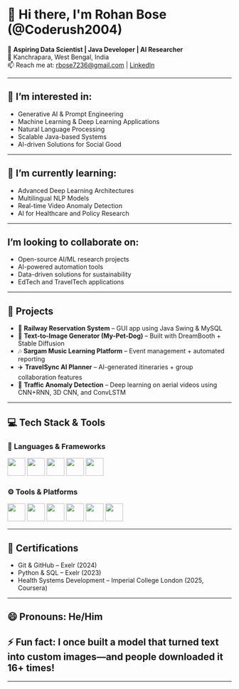 # 👋 Hi there, I'm Rohan Bose (@Coderush2004)

🎯 **Aspiring Data Scientist | Java Developer | AI Researcher**  
📍 Kanchrapara, West Bengal, India  
📫 Reach me at: [rbose7236@gmail.com](mailto:rbose7236@gmail.com) | [LinkedIn](https://www.linkedin.com/in/rohan-bose-328b58278/)  

---

## 👀 I’m interested in:
- Generative AI & Prompt Engineering  
- Machine Learning & Deep Learning Applications  
- Natural Language Processing  
- Scalable Java-based Systems  
- AI-driven Solutions for Social Good  

---

## 🌱 I’m currently learning:
- Advanced Deep Learning Architectures  
- Multilingual NLP Models  
- Real-time Video Anomaly Detection  
- AI for Healthcare and Policy Research  

---

##  I’m looking to collaborate on:
- Open-source AI/ML research projects  
- AI-powered automation tools  
- Data-driven solutions for sustainability  
- EdTech and TravelTech applications  

---

## 💼 Projects
- 🚆 **Railway Reservation System** – GUI app using Java Swing & MySQL  
- 🐶 **Text-to-Image Generator (My-Pet-Dog)** – Built with DreamBooth + Stable Diffusion  
- 🎶 **Sargam Music Learning Platform** – Event management + automated reporting  
- ✈️ **TravelSync AI Planner** – AI-generated itineraries + group collaboration features  
- 🚦 **Traffic Anomaly Detection** – Deep learning on aerial videos using CNN+RNN, 3D CNN, and ConvLSTM  

---

## 💻 Tech Stack & Tools

### 🧠 Languages & Frameworks  
<img src="https://cdn.jsdelivr.net/gh/devicons/devicon/icons/java/java-original.svg" width="40"/>  
<img src="https://cdn.jsdelivr.net/gh/devicons/devicon/icons/python/python-original.svg" width="40"/>  
<img src="https://cdn.jsdelivr.net/gh/devicons/devicon/icons/mysql/mysql-original.svg" width="40"/>  
<img src="https://cdn.jsdelivr.net/gh/devicons/devicon/icons/html5/html5-original.svg" width="40"/>  
<img src="https://cdn.jsdelivr.net/gh/devicons/devicon/icons/css3/css3-original.svg" width="40"/>  

### ⚙️ Tools & Platforms  
<img src="https://cdn.jsdelivr.net/gh/devicons/devicon/icons/github/github-original.svg" width="40"/>  
<img src="https://cdn.jsdelivr.net/gh/devicons/devicon/icons/vscode/vscode-original.svg" width="40"/>  
<img src="https://cdn.jsdelivr.net/gh/devicons/devicon/icons/kaggle/kaggle-original.svg" width="40"/>  
<img src="https://upload.wikimedia.org/wikipedia/commons/9/92/LaTeX_logo.svg" width="40"/>  
<img src="https://upload.wikimedia.org/wikipedia/commons/thumb/0/0e/Canva_icon_2021.svg/2048px-Canva_icon_2021.svg.png" width="40"/>  
<img src="https://upload.wikimedia.org/wikipedia/commons/1/1b/Google_Colaboratory_SVG_Logo.svg" width="40"/>

---

## 🧠 Certifications
- Git & GitHub – Exelr (2024)  
- Python & SQL – Exelr (2023)  
- Health Systems Development – Imperial College London (2025, Coursera)  

---

## 😄 Pronouns: He/Him  
## ⚡ Fun fact: I once built a model that turned text into custom images—and people downloaded it 16+ times!

---

<!---
Coderush2004/Coderush2004 is a ✨ special ✨ repository because its `README.md` (this file) appears on your GitHub profile.
You can click the Preview link to take a look at your changes.
--->

